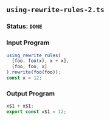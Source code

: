 ## `using-rewrite-rules-2.ts`

### Status: `DONE`

### Input Program

```typescript
using_rewrite_rules(
  [foo, foo(x), x + x],
  [foo, foo, x]
).rewrite(foo(foo));
const x = 12;
```

### Output Program

```typescript
x$1 + x$1;
export const x$1 = 12;
```

